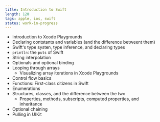 ```yaml
---
title: Introduction to Swift
length: 120
tags: apple, ios, swift
status: work-in-progress
---
```


* Introduction to Xcode Playgrounds
* Declaring contstants and variables (and the difference betweent them)
* Swift's type systen, type inference, and declaring types
* `println`: the `puts` of Swift
* String interpolation
* Optionals and optional binding
* Looping through arrays
  * Visualizing array iterations in Xcode Playgrounds
* Control flow basics
* Functions: First-class citizens in Swift
* Enumerations
* Structures, classes, and the difference between the two
  * Properties, methods, subscripts, computed properties, and inheritance
* Optional chaining
* Pulling in UIKit
